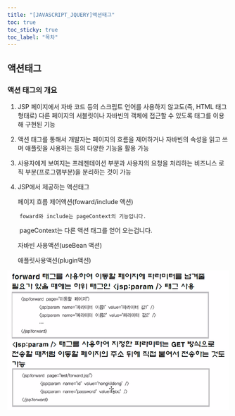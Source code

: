 ```yaml
---
title: "[JAVASCRIPT_JQUERY]액션태그"
toc: true
toc_sticky: true
toc_label: "목차"
---
```


## 액션태그

### 액션 태그의 개요

1. JSP 페이지에서 자바 코드 등의 스크립트 언어를 사용하지 않고도(즉, HTML 태그 형태로) 다른 페이지의 서블릿이나 자바빈의 객체에 접근할 수 있도록 태그를 이용해 구현된 기능

2. 액션 태그를 통해서 개발자는 페이지의 흐름을 제어하거나 자바빈의 속성을 읽고 쓰며 애플릿을 사용하는 등의 다양한 기능을 활용 가능

3. 사용자에게 보여지는 프레젠테이션 부분과 사용자의 요청을 처리하는 비즈니스 로직 부분(프로그램부분)을 분리하는 것이 가능

4. JSP에서 제공하는 액션태그

   페이지 흐름 제어액션(foward/include 액션) 

   ​	`foward와 include는 pageContext의 기능입니다.`

   ​	pageContext는 다른 액션 태그를 얻어 오는겁니다.

   자바빈 사용액션(useBean 액션)

   애플릿사용액션(plugin액션)



![image-20240306104707387](../../../images/2024-03-06-액션태그/image-20240306104707387.png)

